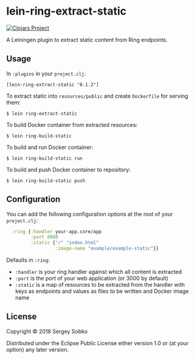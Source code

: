 # lein-ring-extract-static

[![Clojars Project](https://img.shields.io/clojars/v/lein-ring-extract-static.svg)](https://clojars.org/lein-ring-extract-static)

A Leiningen plugin to extract static content from Ring endpoints.

## Usage

In `:plugins` in your `project.clj`:

```text
[lein-ring-extract-static "0.1.2"]
```

To extract static into `resources/public` and create `Dockerfile` for serving them:

```
$ lein ring-extract-static
```

To build Docker container from extracted resources:

```
$ lein ring-build-static
```

To build and run Docker container:

```
$ lein ring-build-static run
```

To build and push Docker container to repository:

```
$ lein ring-build-static push
```

## Configuration

You can add the following configuration options at the root of your `project.clj`:

```clojure
  :ring {:handler your-app.core/app
         :port 8080
         :static {"/" "index.html"
                  :image-name "example/example-static"}}
```

Defaults in `:ring`:

* `:handler` is your ring handler against which all content is extracted
* `:port` is the port of your web application (or 3000 by default)
* `:static` is a map of resources to be extracted from the handler with keys as endpoints and values as files to be written and Docker image name


## License

Copyright © 2018 Sergey Sobko

Distributed under the Eclipse Public License either version 1.0 or (at
your option) any later version.

